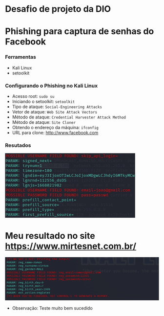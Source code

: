
# Desafio de projeto da DIO

# Phishing para captura de senhas do Facebook
### Ferramentas
- Kali Linux
- setoolkit
### Configurando o Phishing no Kali Linux
- Acesso root: ``` sudo su ```
- Iniciando o setoolkit: ``` setoolkit ```
- Tipo de ataque: ``` Social-Engineering Attacks ```
- Vetor de ataque: ``` Web Site Attack Vectors ```
- Método de ataque: ```Credential Harvester Attack Method ```
- Método de ataque: ``` Site Cloner ```
- Obtendo o endereço da máquina: ``` ifconfig ```
- URL para clone: http://www.facebook.com
### Resutados
![Alt text](./passwd.png "Optional title")

# Meu resultado no site https://www.mirtesnet.com.br/

![Alt text](./sucesso.png "Optional title")

- Observação: Teste muito bem sucedido
